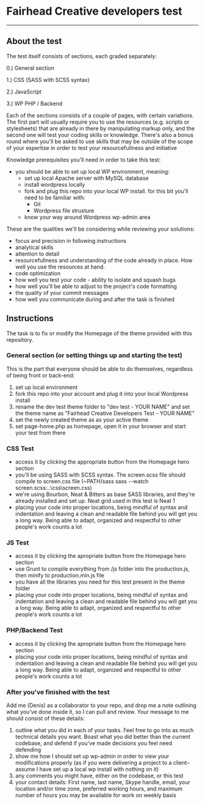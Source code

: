 # Fairhead Creative developers test
---

## About the test

The test itself consists of  sections, each graded separately:

0.) General section

1.) CSS (SASS with SCSS syntax)

2.) JavaScript

3.) WP PHP / Backend

Each of the sections consists of a couple of pages, with certain variations. The first part will usually require you to use the resources (e.g. scripts or stylesheets) that are already in there by manipulating markup only, and the second one will test your coding skills or knowledge. There's also a bonus round where you'll be asked to use skills that may be outside of the scope of your expertise in order to test your resourcefullness and initiative

Knowledge prerequisites you'll need in order to take this test:
* you should be able to set up local WP environment, meaning:
  * set up local Apache server with MySQL database
  * install wordpress locally
  * fork and plug this repo into your local WP install. for this bit you'll need to be familiar with:
    * Git
    * Wordpress file strusture
  * know your way around Wordpress wp-admin area
  
These are the qualities we'll be considering while reviewing your solutions:
* focus and precision in following instructions
* analytical skills
* attention to detail
* resourcefullness and understanding of the code already in place. How well you use the resources at hand.
* code optimization
* how well you test your code - ability to isolate and squash bugs
* how well you'll be able to adjust to the project's code formatting
* the quality of your commit messages
* how well you communicate during and after the task is finished

Instructions
---
The task is to fix or modify the Homepage of the theme provided with this repository.

### General section (or setting things up and starting the test)
This is the part that everyone should be able to do themselves, regardless of being front or back-end:
1. set up local environment
2. fork this repo into your account and plug it into your local Wordpress install
3. rename the dev test theme folder to "dev test - YOUR NAME" and set the theme name as "Fairhead Creative Developers Test - YOUR NAME"
4. set the newly created theme as as your active theme 
5. set page-home.php as homepage, open it in your browser and start your test from there

### CSS Test
* access it by clicking the appropriate button from the Homepage hero section
* you'll be using SASS with SCSS syntax. The screen.scss file should compile to screen.css file (~PATH/sass sass --watch screen.scss:..\css\screen.css)
* we're using Bourbon, Neat & Bitters as base SASS libraries, and they're already installed and set up. Neat grid used in this test is Neat 1
* placing your code into proper locations, being mindful of syntax and indentation and leaving a clean and readable file behind you will get you a long way. Being able to adapt, organized and respectful to other people's work counts a lot

### JS Test
* access it by clicking the apropriate button from the Homepage hero section
* use Grunt to compile everything from /js folder into the production.js, then minify to production.min.js file
* you have all the libraries you need for this test present in the theme folder
* placing your code into proper locations, being mindful of syntax and indentation and leaving a clean and readable file behind you will get you a long way. Being able to adapt, organized and respectful to other people's work counts a lot

### PHP/Backend Test
* access it by clicking the apropriate button from the Homepage hero section
* placing your code into proper locations, being mindful of syntax and indentation and leaving a clean and readable file behind you will get you a long way. Being able to adapt, organized and respectful to other people's work counts a lot

### After you've finished with the test
Add me (Denis) as a collaborator to your repo, and drop me a note outlining what you've done inside it, so I can pull and review.
Your message to me should consist of these details:
1. outline what you did in each of your tasks. Feel free to go into as much technical details you want. Boast what you did better than the current codebase, and defend if you've made decisions you feel need defending
2. show me how I should set up wp-admin in order to view your modifications properly (as if you were delivering a project to a client–assume I have set up a local wp install with nothing on it)
3. any comments you might have, either on the codebase, or this test
4. your contact details: First name, last name, Skype handle, email, your location and/or time zone, preferred working hours, and maximum number of hours you may be available for work on weekly basis 
